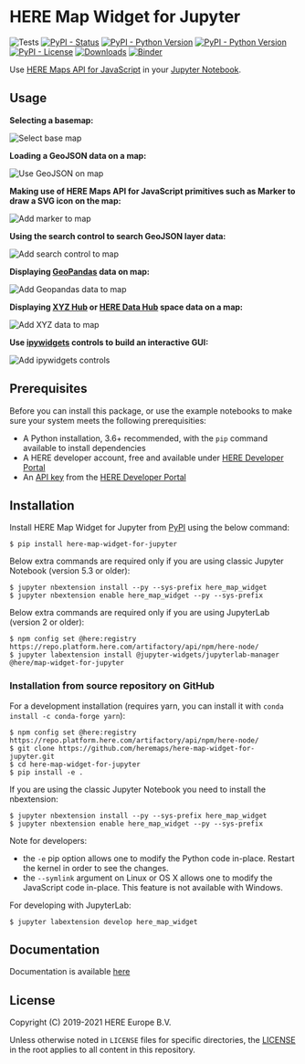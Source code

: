 # HERE Map Widget for Jupyter

![Tests](https://github.com/heremaps/here-map-widget-for-jupyter/workflows/Tests/badge.svg)
[![PyPI - Status](https://img.shields.io/pypi/status/here-map-widget-for-jupyter)](https://pypi.org/project/here-map-widget-for-jupyter/)
[![PyPI - Python Version](https://img.shields.io/pypi/v/here-map-widget-for-jupyter.svg?logo=pypi)](https://pypi.org/project/here-map-widget-for-jupyter/)
[![PyPI - Python Version](https://img.shields.io/pypi/pyversions/here-map-widget-for-jupyter)](https://pypi.org/project/here-map-widget-for-jupyter/)
[![PyPI - License](https://img.shields.io/pypi/l/here-map-widget-for-jupyter)](https://pypi.org/project/here-map-widget-for-jupyter/)
[![Downloads](https://pepy.tech/badge/here-map-widget-for-jupyter)](https://pepy.tech/project/here-map-widget-for-jupyter)
[![Binder](https://mybinder.org/badge_logo.svg)](https://mybinder.org/v2/gh/heremaps/here-map-widget-for-jupyter/master?urlpath=lab/tree/examples)

Use [HERE Maps API for JavaScript](https://developer.here.com/develop/javascript-api) in your [Jupyter Notebook](https://jupyter.org/).

## Usage

**Selecting a basemap:**

![Select base map](https://github.com/heremaps/here-map-widget-for-jupyter/raw/master/images/basemaps.gif)

**Loading a GeoJSON data on a map:**

![Use GeoJSON on map](https://github.com/heremaps/here-map-widget-for-jupyter/raw/master/images/geojson.gif)

**Making use of HERE Maps API for JavaScript primitives such as Marker to draw a SVG icon on the map:**

![Add marker to map](https://github.com/heremaps/here-map-widget-for-jupyter/raw/master/images/marker.gif)

**Using the search control to search GeoJSON layer data:**

![Add search control to map](https://github.com/heremaps/here-map-widget-for-jupyter/raw/master/images/search-control.gif)

**Displaying [GeoPandas](https://geopandas.org/) data on map:**

![Add Geopandas data to map](https://github.com/heremaps/here-map-widget-for-jupyter/raw/master/images/geo-pandas.gif)

**Displaying [XYZ Hub](https://github.com/heremaps/xyz-hub) or [HERE Data Hub](https://developer.here.com/products/data-hub) space data on a map:**

![Add XYZ data to map](https://github.com/heremaps/here-map-widget-for-jupyter/raw/master/images/xyz.gif)

**Use [ipywidgets](https://ipywidgets.readthedocs.io/) controls to build an interactive GUI:**

![Add ipywidgets controls](https://github.com/heremaps/here-map-widget-for-jupyter/raw/master/images/widget-control.gif)

## Prerequisites

Before you can install this package, or use the example notebooks to make sure your system meets the following prerequisities:

- A Python installation, 3.6+ recommended, with the `pip` command available to install dependencies
- A HERE developer account, free and available under [HERE Developer Portal](https://developer.here.com)
- An [API key](https://developer.here.com/documentation/identity-access-management/dev_guide/topics/dev-apikey.html) from the [HERE Developer Portal](https://developer.here.com)

## Installation

Install HERE Map Widget for Jupyter from [PyPI](https://pypi.org/project/here-map-widget-for-jupyter/) using the below command:

    $ pip install here-map-widget-for-jupyter

Below extra commands are required only if you are using classic Jupyter Notebook (version 5.3 or older):

    $ jupyter nbextension install --py --sys-prefix here_map_widget
    $ jupyter nbextension enable here_map_widget --py --sys-prefix

Below extra commands are required only if you are using JupyterLab (version 2 or older):

    $ npm config set @here:registry https://repo.platform.here.com/artifactory/api/npm/here-node/
    $ jupyter labextension install @jupyter-widgets/jupyterlab-manager @here/map-widget-for-jupyter


### Installation from source repository on GitHub

For a development installation (requires yarn, you can install it with `conda install -c conda-forge yarn`):

    $ npm config set @here:registry https://repo.platform.here.com/artifactory/api/npm/here-node/
    $ git clone https://github.com/heremaps/here-map-widget-for-jupyter.git
    $ cd here-map-widget-for-jupyter
    $ pip install -e .

If you are using the classic Jupyter Notebook you need to install the nbextension:

    $ jupyter nbextension install --py --sys-prefix here_map_widget
    $ jupyter nbextension enable here_map_widget --py --sys-prefix


Note for developers:

- the ``-e`` pip option allows one to modify the Python code in-place. Restart the kernel in order to see the changes.
- the ``--symlink`` argument on Linux or OS X allows one to modify the JavaScript code in-place. This feature is not available with Windows.

For developing with JupyterLab:

    $ jupyter labextension develop here_map_widget


## Documentation

Documentation is available [here](https://here-map-widget-for-jupyter.readthedocs.io/en/latest/)

## License

Copyright (C) 2019-2021 HERE Europe B.V.

Unless otherwise noted in `LICENSE` files for specific directories, the [LICENSE](https://github.com/heremaps/here-map-widget-for-jupyter/raw/master/LICENSE) in the root applies to all content in this repository.
